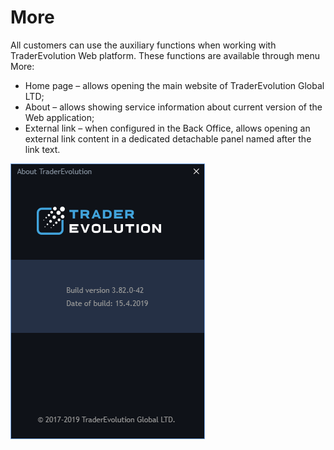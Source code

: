 # More

All customers can use the auxiliary functions when working with TraderEvolution Web platform. These functions are available through menu More:

* Home page – allows opening the main website of TraderEvolution Global LTD;
* About – allows showing service information about current version of the Web application;
* External link – when configured in the Back Office, allows opening an external link content in a dedicated detachable panel named after the link text.

![](../.gitbook/assets/screenshot_4%20%281%29.png)

